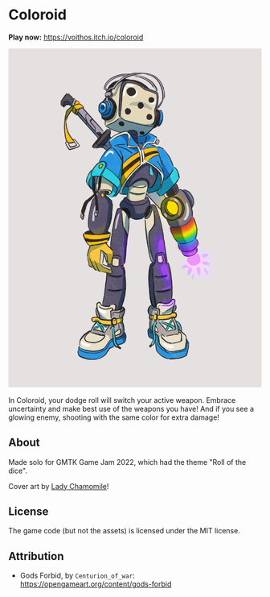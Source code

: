 # Coloroid

**Play now:** https://voithos.itch.io/coloroid

[![Title art](assets/koro.png)](https://voithos.itch.io/coloroid)

In Coloroid, your dodge roll will switch your active weapon. Embrace
uncertainty and make best use of the weapons you have! And if you see a glowing
enemy, shooting with the same color for extra damage!

## About

Made solo for GMTK Game Jam 2022, which had the theme "Roll of the dice".

Cover art by [Lady Chamomile](https://ladychamomile.ink/)!

## License

The game code (but not the assets) is licensed under the MIT license.

## Attribution

<!-- Assets, etc, that were not created during the jam will be attributed here. -->
- Gods Forbid, by `Centurion_of_war`: https://opengameart.org/content/gods-forbid
